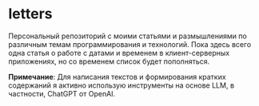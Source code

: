 # letters

Персональный репозиторий с моими статьями и размышлениями по различным темам программирования и технологий. Пока здесь всего одна статья о работе с датами и временем в клиент-серверных приложениях, но со временем список будет пополняться.

**Примечание**: Для написания текстов и формирования кратких содержаний я активно использую инструменты на основе LLM, в частности, ChatGPT от OpenAI.
